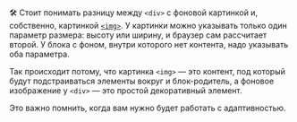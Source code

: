 🛠 Стоит понимать разницу между `<div>` с фоновой картинкой и, собственно, картинкой [`<img>`](/html/img). У картинки можно указывать только один параметр размера: высоту или ширину, и браузер сам рассчитает второй. У блока с фоном, внутри которого нет контента, надо указывать оба параметра.

Так происходит потому, что картинка `<img>` — это контент, под который будут подстраиваться элементы вокруг и блок-родитель, а фоновое изображение у `<div>` — это простой декоративный элемент.

Это важно помнить, когда вам нужно будет работать с адаптивностью.
